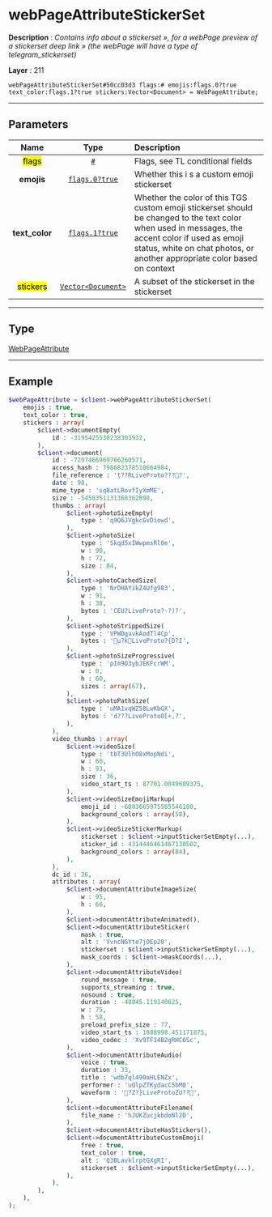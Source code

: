 # webPageAttributeStickerSet

**Description** : *Contains info about a stickerset », for a webPage preview of a stickerset deep link » (the webPage will have a type of telegram_stickerset)*

**Layer** : 211

```tl
webPageAttributeStickerSet#50cc03d3 flags:# emojis:flags.0?true text_color:flags.1?true stickers:Vector<Document> = WebPageAttribute;
```

---

## Parameters

| Name | Type | Description |
| :---: | :---: | :--- |
| <mark>flags</mark> | [`#`](type/#) | Flags, see TL conditional fields |
| **emojis** | [`flags.0?true`](type/true) | Whether this i s a custom emoji stickerset |
| **text_color** | [`flags.1?true`](type/true) | Whether the color of this TGS custom emoji stickerset should be changed to the text color when used in messages, the accent color if used as emoji status, white on chat photos, or another appropriate color based on context |
| <mark>stickers</mark> | [`Vector<Document>`](type/Document) | A subset of the stickerset in the stickerset |

---

## Type

[WebPageAttribute](type/WebPageAttribute)

---

## Example

```php
$webPageAttribute = $client->webPageAttributeStickerSet(
	emojis : true,
	text_color : true,
	stickers : array(
		$client->documentEmpty(
			id : -3195425530238303932,
		),
		$client->document(
			id : -7297466969766260571,
			access_hash : 798682378510664984,
			file_reference : 'ț??RLiveProto????',
			date : 98,
			mime_type : 'sq8atLRovfIyXmME',
			size : -5458351131368362898,
			thumbs : array(
				$client->photoSizeEmpty(
					type : 'q9Q6JVgkcGvDiowd',
				),
				$client->photoSize(
					type : 'Skqd5xIWwpmsRl0e',
					w : 90,
					h : 72,
					size : 84,
				),
				$client->photoCachedSize(
					type : 'NrDHAYikZ4Ufg983',
					w : 91,
					h : 38,
					bytes : 'CEU?LiveProto?-?)?',
				),
				$client->photoStrippedSize(
					type : 'VPWDgavkAodTl4Cp',
					bytes : 'u?kLiveProto?{D?I',
				),
				$client->photoSizeProgressive(
					type : 'pIm9O3ybJEKFcrWM',
					w : 0,
					h : 60,
					sizes : array(67),
				),
				$client->photoPathSize(
					type : 'uMA1vqWZ58LwKbGX',
					bytes : 'd???LiveProtoO[+,?',
				),
			),
			video_thumbs : array(
				$client->videoSize(
					type : 'tbT3UlhO8xMopNdi',
					w : 60,
					h : 93,
					size : 36,
					video_start_ts : 87701.0849609375,
				),
				$client->videoSizeEmojiMarkup(
					emoji_id : -6803665975585546180,
					background_colors : array(58),
				),
				$client->videoSizeStickerMarkup(
					stickerset : $client->inputStickerSetEmpty(...),
					sticker_id : 4314446461467130502,
					background_colors : array(84),
				),
			),
			dc_id : 36,
			attributes : array(
				$client->documentAttributeImageSize(
					w : 95,
					h : 66,
				),
				$client->documentAttributeAnimated(),
				$client->documentAttributeSticker(
					mask : true,
					alt : 'VvncNGYte7jOEp20',
					stickerset : $client->inputStickerSetEmpty(...),
					mask_coords : $client->maskCoords(...),
				),
				$client->documentAttributeVideo(
					round_message : true,
					supports_streaming : true,
					nosound : true,
					duration : -48845.119140625,
					w : 75,
					h : 58,
					preload_prefix_size : 77,
					video_start_ts : 1888998.451171875,
					video_codec : 'Xv9TF14B2gRHC6Sc',
				),
				$client->documentAttributeAudio(
					voice : true,
					duration : 33,
					title : 'wdb7ql490aHLENZx',
					performer : 'uQlpZTKydacC5bM8',
					waveform : '?Z?}LiveProtoZU??',
				),
				$client->documentAttributeFilename(
					file_name : 'hJUKZucjkbdoNl2D',
				),
				$client->documentAttributeHasStickers(),
				$client->documentAttributeCustomEmoji(
					free : true,
					text_color : true,
					alt : 'Q3BLavklrptGXgRI',
					stickerset : $client->inputStickerSetEmpty(...),
				),
			),
		),
	),
);
```